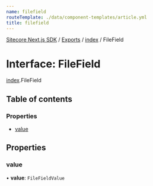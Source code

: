 ```yaml
---
name: filefield
routeTemplate: ./data/component-templates/article.yml
title: filefield
---
```


[Sitecore Next.js SDK](/docs/nextjs/ref/) / [Exports](/docs/nextjs/ref/modules) / [index](/docs/nextjs/ref/modules/index) / FileField

# Interface: FileField

[index](/docs/nextjs/ref/modules/index).FileField

## Table of contents

### Properties

- [value](/docs/nextjs/ref/interfaces/index/filefield#value)

## Properties

### value

• **value**: `FileFieldValue`
